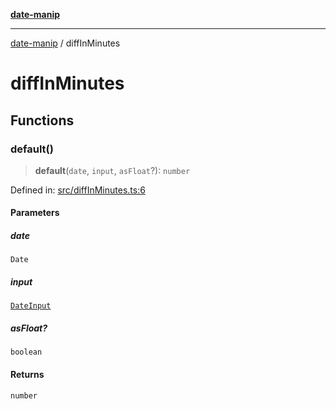 [**date-manip**](index.md)

***

[date-manip](modules.md) / diffInMinutes

# diffInMinutes

## Functions

### default()

> **default**(`date`, `input`, `asFloat`?): `number`

Defined in: [src/diffInMinutes.ts:6](https://github.com/fengxinming/date-manip/blob/c2d62c1a39faed6b959a43feaabc15f4e2d60a5a/src/diffInMinutes.ts#L6)

#### Parameters

##### date

`Date`

##### input

[`DateInput`](types.md#dateinput)

##### asFloat?

`boolean`

#### Returns

`number`

